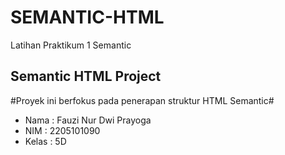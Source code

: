 # SEMANTIC-HTML
Latihan Praktikum 1 Semantic


## Semantic HTML Project
#Proyek ini berfokus pada penerapan struktur HTML Semantic#

- Nama : Fauzi Nur Dwi Prayoga
- NIM : 2205101090
- Kelas : 5D

